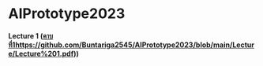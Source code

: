 # AIPrototype2023

#### Lecture 1 ([คาบที่1](https://github.com/Buntariga2545/AIPrototype2023/blob/main/Lecture/Lecture%201.pdf)https://github.com/Buntariga2545/AIPrototype2023/blob/main/Lecture/Lecture%201.pdf))
